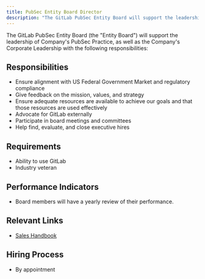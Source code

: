 ```yaml
---
title: PubSec Entity Board Director
description: "The GitLab PubSec Entity Board will support the leadership of Company's PubSec Practice, as well as the Company's Corporate Leadership."
---
```


The GitLab PubSec Entity Board (the "Entity Board") will support the leadership of Company's PubSec Practice, as well as the Company's Corporate Leadership with the following responsibilities:

## Responsibilities

- Ensure alignment with US Federal Government Market and regulatory compliance
- Give feedback on the mission, values, and strategy
- Ensure adequate resources are available to achieve our goals and that those resources are used effectively
- Advocate for GitLab externally
- Participate in board meetings and committees
- Help find, evaluate, and close executive hires

## Requirements

- Ability to use GitLab
- Industry veteran

## Performance Indicators

- Board members will have a yearly review of their performance.

## Relevant Links

- [Sales Handbook](/handbook/sales/public-sector/)

## Hiring Process

- By appointment
